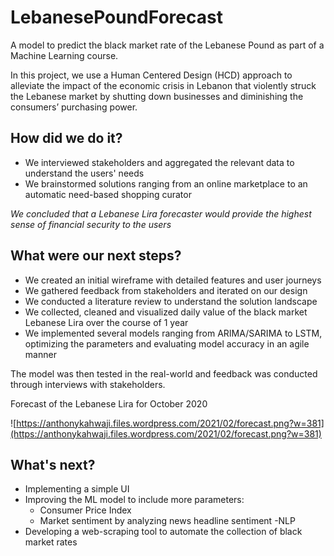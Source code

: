# LebanesePoundForecast
A model to predict the black market rate of the Lebanese Pound as part of a Machine Learning course.

In this project, we use a Human Centered Design (HCD) approach to alleviate the impact of the economic crisis in Lebanon that violently struck the Lebanese market by shutting down businesses and diminishing the consumers’ purchasing power.

## How did we do it?

- We interviewed stakeholders and aggregated the relevant data to understand the users' needs
- We brainstormed solutions ranging from an online marketplace to an automatic need-based shopping curator

*We concluded that a Lebanese Lira forecaster would provide the highest sense of financial security to the users*

## What were our next steps?

- We created an initial wireframe with detailed features and user journeys
- We gathered feedback from stakeholders and iterated on our design
- We conducted a literature review to understand the solution landscape
- We collected, cleaned and visualized daily value of the black market Lebanese Lira over the course of 1 year
- We implemented several models ranging from ARIMA/SARIMA to LSTM, optimizing the parameters and evaluating model accuracy in an agile manner

The model was then tested in the real-world and feedback was conducted through interviews with stakeholders.

Forecast of the Lebanese Lira for October 2020

![https://anthonykahwaji.files.wordpress.com/2021/02/forecast.png?w=381](https://anthonykahwaji.files.wordpress.com/2021/02/forecast.png?w=381)

## What's next?

- Implementing a simple UI
- Improving the ML model to include more parameters:
    - Consumer Price Index
    - Market sentiment by analyzing news headline sentiment -NLP
- Developing a web-scraping tool to automate the collection of black market rates
